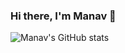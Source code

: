 ### Hi there, I'm Manav 👋

![Manav's GitHub stats](https://github-readme-stats.vercel.app/api?username=ManavTriv&show_icons=true&theme=transparent)
